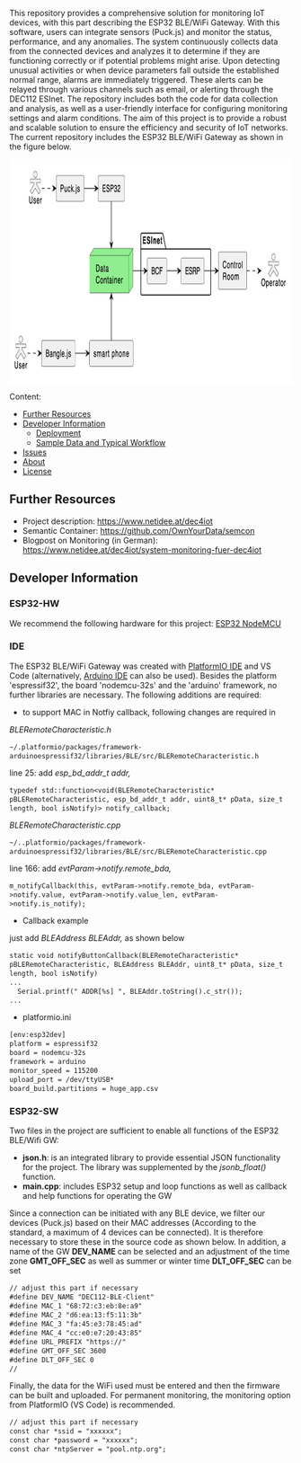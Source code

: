 
This repository provides a comprehensive solution for monitoring IoT devices, with this part describing the ESP32 BLE/WiFi Gateway. With this software, users can integrate sensors (Puck.js) and monitor the status, performance, and any anomalies. The system continuously collects data from the connected devices and analyzes it to determine if they are functioning correctly or if potential problems might arise. Upon detecting unusual activities or when device parameters fall outside the established normal range, alarms are immediately triggered. These alerts can be relayed through various channels such as email, or alerting through the DEC112 ESInet. The repository includes both the code for data collection and analysis, as well as a user-friendly interface for configuring monitoring settings and alarm conditions. The aim of this project is to provide a robust and scalable solution to ensure the efficiency and security of IoT networks. The current repository includes the ESP32 BLE/WiFi Gateway as shown in the figure below.

<img align="center" src="https://raw.githubusercontent.com/dec112/dc-iot/main/app/assets/images/system.png" height="400">

Content:
* [Further Resources](#further-resources)
* [Developer Information](#developer-information)
    * [Deployment](#deployment)
    * [Sample Data and Typical Workflow](#sample-data-and-typical-workflow)
* [Issues](#issues)
* [About](#about)
* [License](#license)

## Further Resources
* Project description: https://www.netidee.at/dec4iot    
* Semantic Container: https://github.com/OwnYourData/semcon    
* Blogpost on Monitoring (in German): https://www.netidee.at/dec4iot/system-monitoring-fuer-dec4iot

## Developer Information

### ESP32-HW

We recommend the following hardware for this project: [ESP32 NodeMCU](https://www.berrybase.at/esp32-nodemcu-development-board?c=2473)

### IDE

The ESP32 BLE/WiFi Gateway was created with [PlatformIO IDE](https://platformio.org/) and VS Code (alternatively, [Arduino IDE](https://www.arduino.cc/en/software) can also be used). Besides the platform 'espressif32', the board 'nodemcu-32s' and the 'arduino' framework, no further libraries are necessary. The following additions are required:

- to support MAC in Notfiy callback, following changes are required in

_BLERemoteCharacteristic.h_
`````
~/.platformio/packages/framework-arduinoespressif32/libraries/BLE/src/BLERemoteCharacteristic.h
`````

line 25: add <em>esp_bd_addr_t addr,</em>

`````
typedef std::function<void(BLERemoteCharacteristic* pBLERemoteCharacteristic, esp_bd_addr_t addr, uint8_t* pData, size_t length, bool isNotify)> notify_callback;
`````

_BLERemoteCharacteristic.cpp_

`````
~/..platformio/packages/framework-arduinoespressif32/libraries/BLE/src/BLERemoteCharacteristic.cpp
`````

line 166: add <em>evtParam->notify.remote_bda,</em>

`````
m_notifyCallback(this, evtParam->notify.remote_bda, evtParam->notify.value, evtParam->notify.value_len, evtParam->notify.is_notify);
`````

- Callback example

just add <em>BLEAddress BLEAddr,</em> as shown below

`````
static void notifyButtonCallback(BLERemoteCharacteristic* pBLERemoteCharacteristic, BLEAddress BLEAddr, uint8_t* pData, size_t length, bool isNotify)
...
  Serial.printf(" ADDR[%s] ", BLEAddr.toString().c_str());
...
`````
- platformio.ini

`````
[env:esp32dev]
platform = espressif32
board = nodemcu-32s
framework = arduino
monitor_speed = 115200
upload_port = /dev/ttyUSB*
board_build.partitions = huge_app.csv
`````

### ESP32-SW

Two files in the project are sufficient to enable all functions of the ESP32 BLE/Wifi GW:
- **json.h**: is an integrated library to provide essential JSON functionality for the project. The library was supplemented by the _jsonb_float()_ function.
- **main.cpp**: includes ESP32 setup and loop functions as well as callback and help functions for operating the GW

Since a connection can be initiated with any BLE device, we filter our devices (Puck.js) based on their MAC addresses (According to the standard, a maximum of 4 devices can be connected). It is therefore necessary to store these in the source code as shown below. In addition, a name of the GW **DEV_NAME** can be selected and an adjustment of the time zone **GMT_OFF_SEC** as well as summer or winter time **DLT_OFF_SEC** can be set
```
// adjust this part if necessary
#define DEV_NAME "DEC112-BLE-Client"
#define MAC_1 "68:72:c3:eb:8e:a9"
#define MAC_2 "d6:ea:13:f5:11:3b"
#define MAC_3 "fa:45:e3:78:45:ad"
#define MAC_4 "cc:e0:e7:20:43:85"
#define URL_PREFIX "https://"
#define GMT_OFF_SEC 3600
#define DLT_OFF_SEC 0
//
```


Finally, the data for the WiFi used must be entered and then the firmware can be built and uploaded. For permanent monitoring, the monitoring option from PlatformIO (VS Code) is recommended. 
```
// adjust this part if necessary
const char *ssid = "xxxxxx";
const char *password = "xxxxxx";
const char *ntpServer = "pool.ntp.org";
```



